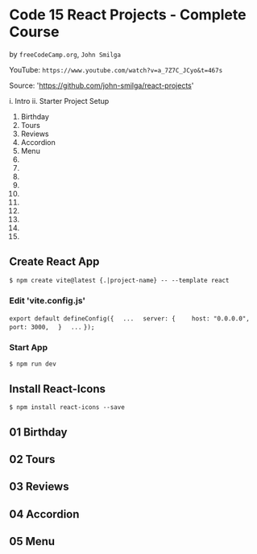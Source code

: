 # Code 15 React Projects - Complete Course

by `freeCodeCamp.org`, `John Smilga`

YouTube: `https://www.youtube.com/watch?v=a_7Z7C_JCyo&t=467s`

Source: 'https://github.com/john-smilga/react-projects'

i. Intro
ii. Starter Project Setup
01. Birthday
02. Tours
03. Reviews
04. Accordion
05. Menu
06.
07.
08.
09.
10.
11.
12.
13.
14.
15.


## Create React App

`$ npm create vite@latest {.|project-name} -- --template react`

### Edit 'vite.config.js'

`export default defineConfig({`
`  ...`
`  server: {`
`    host: "0.0.0.0",`
`    port: 3000,`
`  }`
`  ...`
`});`

### Start App

`$ npm run dev`

## Install React-Icons

`$ npm install react-icons --save`

## 01 Birthday
## 02 Tours
## 03 Reviews
## 04 Accordion
## 05 Menu